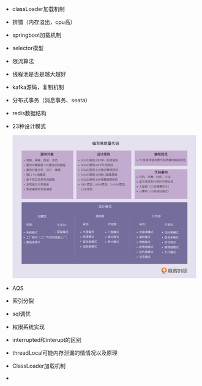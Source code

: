 - classLoader加载机制

- 排错（内存溢出，cpu高）

- springboot加载机制

- selector模型

- 限流算法

- 线程池是否是越大越好

- kafka源码，复制机制

- 分布式事务（消息事务、seata）

- redis数据结构

- 23种设计模式
  
  ![设计模式](../img/设计模式.png)

- AQS

- 索引分裂

- sql调优

- 权限系统实现

- interrupted和interupt的区别

- threadLocal可能内存泄漏的情情况以及原理

- ClassLoader加载机制

- 
